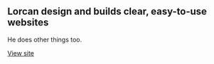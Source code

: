 ## Lorcan design and builds clear, easy-to-use websites

He does other things too.

[View site](http://lorcanblake.github.io)
